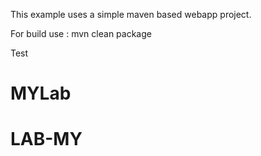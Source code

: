 This example uses a simple maven based webapp project.

For build use : mvn clean package

Test

# MYLab
# LAB-MY
